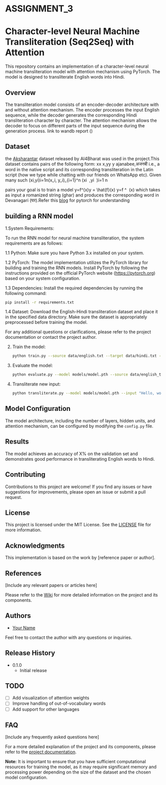 # ASSIGNMENT_3
# Character-level Neural Machine Transliteration (Seq2Seq) with Attention

This repository contains an implementation of a character-level neural machine transliteration model with attention mechanism using PyTorch. The model is designed to transliterate English words into Hindi. 

## Overview

The transliteration model consists of an encoder-decoder architecture with and without attention mechanism. The encoder processes the input English sequence, while the decoder generates the corresponding Hindi transliteration character by character. The attention mechanism allows the decoder to focus on different parts of the input sequence during the generation process.
link to wandb report ()

## Dataset
the [Aksharantar](https://drive.google.com/file/d/1uRKU4as2NlS9i8sdLRS1e326vQRdhvfw/view?pli=1) dataset released by AI4Bharat was used in the project.This dataset contains pairs of the following form: 
xx x,yy y
ajanabee,अजनबी
i.e., a word in the native script and its corresponding transliteration in the Latin script (how we type while chatting with our friends on WhatsApp etc). Given many such (xi,yi)i=1n(x_i, y_i)_{i=1}^n
(xi
​
,yi
​
)i=1
n
​

 pairs your goal is to train a model y=f^(x)y = \hat{f}(x)
y=f
^
​
(x)
 which takes as input a romanized string (ghar) and produces the corresponding word in Devanagari (घर).Refer this [blog](https://pytorch.org/tutorials/intermediate/seq2seq_translation_tutorial.html) for pytorch for understanding 


## building a RNN model

1.System Requirements:

To run the RNN model for neural machine transliteration, the system requirements are as follows:

1.1 Python: Make sure you have Python 3.x installed on your system.

1.2 PyTorch: The model implementation utilizes the PyTorch library for building and training the RNN models. Install PyTorch by following the instructions provided on the official PyTorch website (https://pytorch.org) based on your system configuration.

1.3 Dependencies: Install the required dependencies by running the following command:

   ```bash
   pip install -r requirements.txt
   ```

1.4 Dataset: Download the English-Hindi transliteration dataset and place it in the specified data directory. Make sure the dataset is appropriately preprocessed before training the model.


For any additional questions or clarifications, please refer to the project documentation or contact the project author.

2. Train the model:

   ```bash
   python train.py --source data/english.txt --target data/hindi.txt --epochs 20 --batch_size 64
   ```

3. Evaluate the model:

   ```bash
   python evaluate.py --model models/model.pth --source data/english_test.txt --target data/hindi_test.txt
   ```

4. Transliterate new input:

   ```bash
   python transliterate.py --model models/model.pth --input "Hello, world!"
   ```

## Model Configuration

The model architecture, including the number of layers, hidden units, and attention mechanism, can be configured by modifying the `config.py` file.

## Results

The model achieves an accuracy of X% on the validation set and demonstrates good performance in transliterating English words to Hindi.

## Contributing

Contributions to this project are welcome! If you find any issues or have suggestions for improvements, please open an issue or submit a pull request.

## License

This project is licensed under the MIT License. See the [LICENSE](LICENSE) file for more information.

## Acknowledgments

This implementation is based on the work by [reference paper or author].

## References

[Include any relevant papers or articles here]

Please refer to the [Wiki](https://github.com/your-username/neural-machine-transliteration/wiki) for more detailed information on the project and its components.

## Authors

- [Your Name](https://github.com/your-username)

Feel free to contact the author with any questions or inquiries.

## Release History

- 0.1.0
  - Initial release

## TODO

- [ ] Add visualization of attention weights
- [ ] Improve handling of out-of-vocabulary words
- [ ] Add support for other languages

## FAQ

[Include any frequently asked questions here]

For a more detailed explanation of the project and its components, please refer to the [project documentation](https://github.com/your-username/neural-machine-transliteration/blob/main/docs/README.md).

**Note:** It is important to ensure that you have sufficient computational resources for training the model, as it may require significant memory and processing power depending on the size of the dataset and the chosen model configuration.
